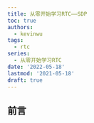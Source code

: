 ```yaml
---
title: 从零开始学习RTC——SDP
toc: true
authors:
  - kevinwu
tags:
  - rtc
series:
  - 从零开始学习RTC
date: '2022-05-18'
lastmod: '2021-05-18'
draft: true
---
```


## 前言
